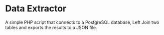 # Data Extractor

A simple PHP script that connects to a PostgreSQL database, Left Join two tables and exports the results to a JSON file.
